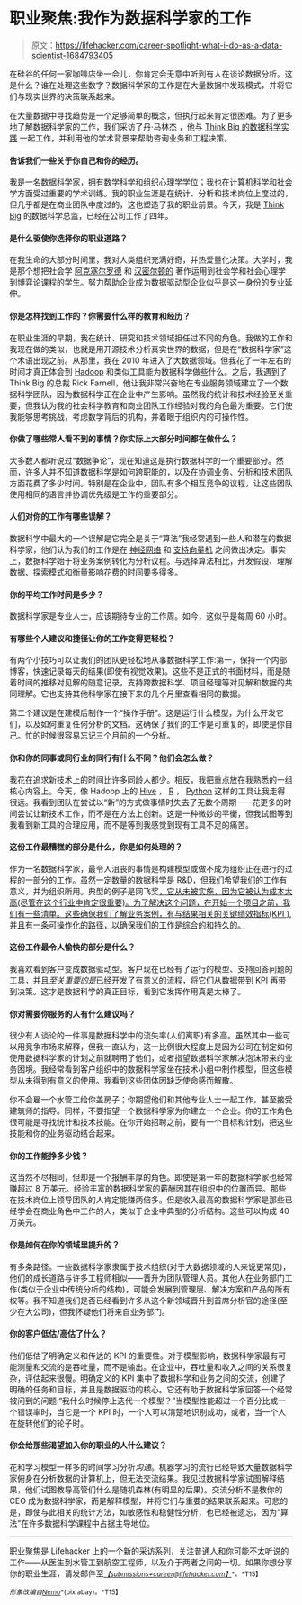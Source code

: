 # 职业聚焦:我作为数据科学家的工作

> 原文：<https://lifehacker.com/career-spotlight-what-i-do-as-a-data-scientist-1684793405>

在硅谷的任何一家咖啡店坐一会儿，你肯定会无意中听到有人在谈论数据分析。这是什么？谁在处理这些数字？数据科学家的工作是在大量数据中发现模式，并将它们与现实世界的决策联系起来。



在大量数据中寻找趋势是一个足够简单的概念，但执行起来肯定很困难。为了更多地了解数据科学家的工作，我们采访了丹·马林杰 ，他与 [Think Big 的数据科学实践](http://thinkbig.teradata.com/big_data_solutions/data-science/) 一起工作，并利用他的学术背景来帮助咨询业务和工程决策。

#### 告诉我们一些关于你自己和你的经历。

我是一名数据科学家，拥有数学科学和组织心理学学位；我也在计算机科学和社会学方面受过重要的学术训练。我的职业生涯是在统计、分析和技术岗位上度过的，但几乎都是在商业团队中度过的，这也塑造了我的职业前景。今天，我是 [Think Big](http://thinkbig.teradata.com/) 的数据科学总监，已经在公司工作了四年。

#### 是什么驱使你选择你的职业道路？

在我生命的大部分时间里，我对人类组织充满好奇，并热爱量化决策。大学时，我是那个想把社会学 [阿克塞尔罗德](http://en.wikipedia.org/wiki/Robert_Axelrod) 和 [汉密尔顿的](http://en.wikipedia.org/wiki/W._D._Hamilton) 著作运用到社会学和社会心理学到博弈论课程的学生。努力帮助企业成为数据驱动型企业似乎是这一身份的专业延伸。

#### 你是怎样找到工作的？你需要什么样的教育和经历？

在职业生涯的早期，我在统计、研究和技术领域担任过不同的角色。我做的工作和我现在做的类似，也就是用开源技术分析真实世界的数据，但是在“数据科学家”这个术语出现之前。从那里，我在 2010 年进入了大数据领域。但我花了一年左右的时间才真正体会到 [Hadoop](http://hadoop.apache.org/) 和类似工具能为数据科学做些什么。之后，我遇到了 Think Big 的总裁 Rick Farnell，他让我非常兴奋地在专业服务领域建立了一个数据科学团队，因为数据科学正在企业中产生影响。虽然我的统计和技术经验至关重要，但我认为我的社会科学教育和商业团队工作经验对我的角色最为重要。它们使我能够思考挑战，考虑数学背后的机构，并着眼于组织内的可操作性。

#### 你做了哪些常人看不到的事情？你实际上大部分时间都在做什么？

大多数人都听说过“数据争论”，现在知道这是执行数据科学的一个重要部分。然而，许多人并不知道数据科学是如何跨职能的，以及在协调业务、分析和技术团队方面花费了多少时间。特别是在企业中，团队有多个相互竞争的议程，让这些团队使用相同的语言并协调优先级是工作的重要部分。

#### 人们对你的工作有哪些误解？

数据科学中最大的一个误解是它完全是关于“算法”我经常遇到一些人和潜在的数据科学家，他们认为我们的工作是在 [神经网络](http://en.wikipedia.org/wiki/Artificial_neural_network) 和 [支持向量机](http://en.wikipedia.org/wiki/Support_vector_machine) 之间做出决定。事实上，数据科学始于将业务案例转化为分析议程。与选择算法相比，开发假设、理解数据、探索模式和衡量影响花费的时间要多得多。

#### 你的平均工作时间是多少？

数据科学家是专业人士，应该期待专业的工作周。如今，这似乎是每周 60 小时。

#### 有哪些个人建议和捷径让你的工作变得更轻松？

有两个小技巧可以让我们的团队更轻松地从事数据科学工作:第一，保持一个内部博客，快速记录每天的结果(即使有视觉效果)。这些不是正式的书面材料，而是随着时间的推移对见解的随意记录，支持跨数据科学、项目经理等对见解和数据的共同理解。它也支持其他科学家在接下来的几个月里查看相同的数据。

第二个建议是在建模后制作一个“操作手册”。这是运行什么模型，为什么开发它们，以及如何重复任何分析的文档。这确保了我们的工作是可重复的，即使是你自己。忙的时候很容易忘记三个月前的一个分析。

#### 你和你的同事或同行业的同行有什么不同？他们会怎么做？

我花在追求新技术上的时间比许多同龄人都少。相反，我把重点放在我熟悉的一组核心内容上。今天，像 Hadoop 上的 [Hive](https://hive.apache.org/) ， [R](http://www.r-project.org/) ， [Python](https://www.python.org/) 这样的工具让我走得很远。我看到团队在尝试以“新”的方式做事情时失去了无数个周期——花更多的时间尝试让新技术工作，而不是在方法上创新。这是一种微妙的平衡，但我试图等到我看到新工具的合理应用，而不是等到我感觉到现有工具不足的痛苦。

#### 这份工作最糟糕的部分是什么，你是如何处理的？

作为一名数据科学家，最令人沮丧的事情是构建模型或做不成为组织正在进行的过程的一部分的工作。虽然一定数量的数据科学是 R&D，但我们希望我们的工作有意义，并为组织所用。典型的例子是网飞奖[，它从未被实施，因为它被认为成本太高(尽管在这个行业中肯定很重要)。为了解决这个问题，在开始一个项目之前，我们有一些清单。这些确保我们了解业务案例，有与结果相关的关键绩效指标(KPI ),并且有一条可操作化的路径，以确保我们的工作是综合的和持久的。](http://techblog.netflix.com/2012/04/netflix-recommendations-beyond-5-stars.html)

#### 这份工作最令人愉快的部分是什么？

我喜欢看到客户变成数据驱动型。客户现在已经有了运行的模型、支持回答问题的工具，并且*至关重要的是*已经开发了有意义的流程，将它们从数据带到 KPI 再带到决策。这才是数据科学的真正目标，看到它发挥作用真是太棒了。

#### 你对需要你服务的人有什么建议吗？

很少有人谈论的一件事是数据科学中的流失率(人们离职)有多高。虽然其中一些可以用竞争市场来解释，但我一直认为，这一比例很大程度上是因为公司在制定如何使用数据科学家的计划之前就聘用了他们，或者指望数据科学家解决泡沫带来的业务困境。我经常看到客户组织中的数据科学家坐在技术小组中制作模型，但这些模型从未得到有意义的使用。我看到这些团体因缺乏使命感而解散。

你不会雇一个水管工给你盖房子；你期望他们和其他专业人士一起工作，甚至接受建筑师的指导。同样，不要指望一个数据科学家为你建立一个企业。你的工作角色很可能是寻找统计和技术技能。在你开始招聘之前，要有一个目标和计划，把这些技能和你的业务驱动结合起来。

#### 你的工作能挣多少钱？

这当然不尽相同，但却是一个报酬丰厚的角色。即使是第一年的数据科学家也经常赚超过 8 万美元。经验丰富的数据科学家的薪酬因其在组织中的位置而异。那些在技术岗位上领导团队的人肯定能赚两倍多。但是收入最高的数据科学家是那些已经学会在商业角色中工作的人，类似于企业中典型的分析结构。这些可以构成 40 万美元。

#### 你是如何在你的领域里提升的？

有多条路径。一些数据科学家隶属于技术组织(对于大数据领域的人来说更常见)，他们的成长道路与许多工程师相似——晋升为团队管理人员。其他人在业务部门工作(类似于企业中传统分析的结构)，可能会发展到管理层、解决方案和产品的所有权等。我不知道我们是否已经看到许多从这个新领域晋升到首席分析官的途径(至少在大公司)，但我怀疑他们将来自业务部门。

#### 你的客户低估/高估了什么？

他们低估了明确定义和传达的 KPI 的重要性。对于模型影响，数据科学家最有可能测量和交流的是吞吐量，而不是输出。在企业中，吞吐量和收入之间的关系很复杂，评估起来很慢。明确定义的 KPI 集中了数据科学和业务之间的交流，创建了明确的任务和目标，并且是数据驱动的核心。它还有助于数据科学家回答一个经常被问到的问题:“我什么时候停止迭代一个模型？”当模型性能超过一个百分比或一个错误率时，当它是一个 KPI 时，一个人可以清楚地识别成功，或者，当一个人在旋转他们的轮子时。

#### 你会给那些渴望加入你的职业的人什么建议？

花和学习模型一样多的时间学习分析*沟通*。机器学习的流行已经导致大量数据科学家俯身在分析数据的计算机上，但无法交流结果。我见过数据科学家试图解释结果，他们试图教导高管们什么是随机森林(有明显的后果)。交流分析不是教你的 CEO 成为数据科学家，而是解释模型，并将它们与重要的结果联系起来。可悲的是，即使与此相关的统计方法，如敏感性和稳健性分析，也已经被遗忘，因为“算法”在许多数据科学课程中占据主导地位。

* * *

职业聚焦是 Lifehacker 上的一个新的采访系列，关注普通人和你可能不太听说的工作——从医生到水管工到航空工程师，以及介于两者之间的一切。如果你想分享你的职业生涯，请发邮件至[*<small>【submissions+career@lifehacker.com】</small>*](mailto:submissions+career@lifehacker.com)<small>*。*T15】</small>

<small>*形象改编自*</small>[<small>*Nemo*</small>](http://pixabay.com/en/flask-bottle-chemistry-experiment-306181/)<small>*(pix abay)。*T15】</small>